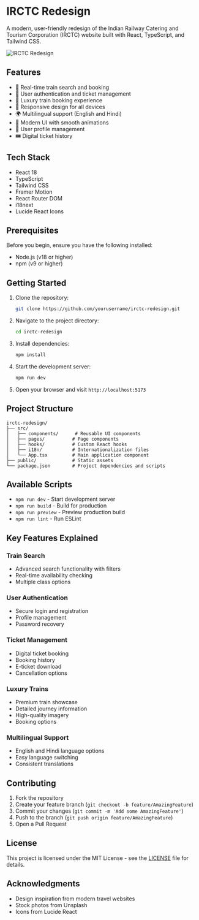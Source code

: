 # IRCTC Redesign

A modern, user-friendly redesign of the Indian Railway Catering and Tourism Corporation (IRCTC) website built with React, TypeScript, and Tailwind CSS.

![IRCTC Redesign](https://images.unsplash.com/photo-1474487548417-781cb71495f3?auto=format&fit=crop&q=80)

## Features

- 🚆 Real-time train search and booking
- 🎫 User authentication and ticket management
- 🌟 Luxury train booking experience
- 📱 Responsive design for all devices
- 🌍 Multilingual support (English and Hindi)
- 🎨 Modern UI with smooth animations
- 👤 User profile management
- 🎟️ Digital ticket history

## Tech Stack

- React 18
- TypeScript
- Tailwind CSS
- Framer Motion
- React Router DOM
- i18next
- Lucide React Icons

## Prerequisites

Before you begin, ensure you have the following installed:
- Node.js (v18 or higher)
- npm (v9 or higher)

## Getting Started

1. Clone the repository:
   ```bash
   git clone https://github.com/yourusername/irctc-redesign.git
   ```

2. Navigate to the project directory:
   ```bash
   cd irctc-redesign
   ```

3. Install dependencies:
   ```bash
   npm install
   ```

4. Start the development server:
   ```bash
   npm run dev
   ```

5. Open your browser and visit `http://localhost:5173`

## Project Structure

```
irctc-redesign/
├── src/
│   ├── components/      # Reusable UI components
│   ├── pages/          # Page components
│   ├── hooks/          # Custom React hooks
│   ├── i18n/           # Internationalization files
│   └── App.tsx         # Main application component
├── public/             # Static assets
└── package.json        # Project dependencies and scripts
```

## Available Scripts

- `npm run dev` - Start development server
- `npm run build` - Build for production
- `npm run preview` - Preview production build
- `npm run lint` - Run ESLint

## Key Features Explained

### Train Search
- Advanced search functionality with filters
- Real-time availability checking
- Multiple class options

### User Authentication
- Secure login and registration
- Profile management
- Password recovery

### Ticket Management
- Digital ticket booking
- Booking history
- E-ticket download
- Cancellation options

### Luxury Trains
- Premium train showcase
- Detailed journey information
- High-quality imagery
- Booking options

### Multilingual Support
- English and Hindi language options
- Easy language switching
- Consistent translations

## Contributing

1. Fork the repository
2. Create your feature branch (`git checkout -b feature/AmazingFeature`)
3. Commit your changes (`git commit -m 'Add some AmazingFeature'`)
4. Push to the branch (`git push origin feature/AmazingFeature`)
5. Open a Pull Request

## License

This project is licensed under the MIT License - see the [LICENSE](LICENSE) file for details.

## Acknowledgments

- Design inspiration from modern travel websites
- Stock photos from Unsplash
- Icons from Lucide React
